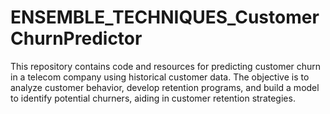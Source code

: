 # ENSEMBLE_TECHNIQUES_CustomerChurnPredictor
This repository contains code and resources for predicting customer churn in a telecom company using historical customer data. The objective is to analyze customer behavior, develop retention programs, and build a model to identify potential churners, aiding in customer retention strategies.
